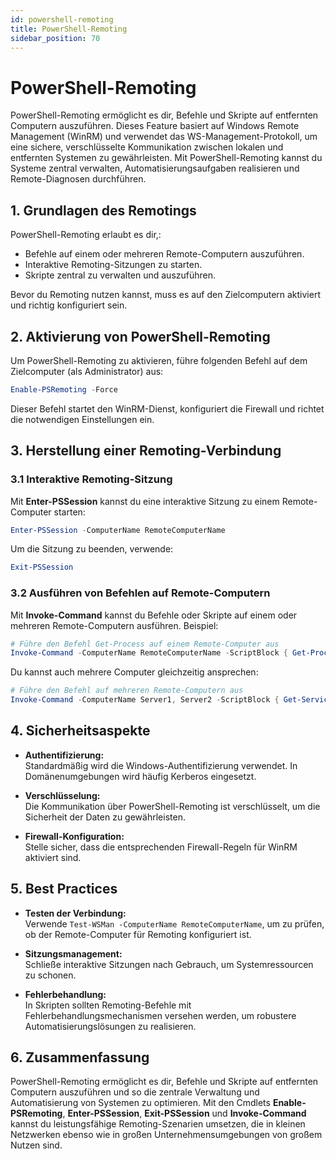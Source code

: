 ```yaml
---
id: powershell-remoting
title: PowerShell-Remoting
sidebar_position: 70
---
```


# PowerShell-Remoting

PowerShell-Remoting ermöglicht es dir, Befehle und Skripte auf entfernten Computern auszuführen. Dieses Feature basiert auf Windows Remote Management (WinRM) und verwendet das WS-Management-Protokoll, um eine sichere, verschlüsselte Kommunikation zwischen lokalen und entfernten Systemen zu gewährleisten. Mit PowerShell-Remoting kannst du Systeme zentral verwalten, Automatisierungsaufgaben realisieren und Remote-Diagnosen durchführen.


## 1. Grundlagen des Remotings

PowerShell-Remoting erlaubt es dir,:
- Befehle auf einem oder mehreren Remote-Computern auszuführen.
- Interaktive Remoting-Sitzungen zu starten.
- Skripte zentral zu verwalten und auszuführen.

Bevor du Remoting nutzen kannst, muss es auf den Zielcomputern aktiviert und richtig konfiguriert sein.

## 2. Aktivierung von PowerShell-Remoting

Um PowerShell-Remoting zu aktivieren, führe folgenden Befehl auf dem Zielcomputer (als Administrator) aus:

```powershell
Enable-PSRemoting -Force
```

Dieser Befehl startet den WinRM-Dienst, konfiguriert die Firewall und richtet die notwendigen Einstellungen ein.

## 3. Herstellung einer Remoting-Verbindung

### 3.1 Interaktive Remoting-Sitzung

Mit **Enter-PSSession** kannst du eine interaktive Sitzung zu einem Remote-Computer starten:

```powershell
Enter-PSSession -ComputerName RemoteComputerName
```

Um die Sitzung zu beenden, verwende:

```powershell
Exit-PSSession
```

### 3.2 Ausführen von Befehlen auf Remote-Computern

Mit **Invoke-Command** kannst du Befehle oder Skripte auf einem oder mehreren Remote-Computern ausführen. Beispiel:

```powershell
# Führe den Befehl Get-Process auf einem Remote-Computer aus
Invoke-Command -ComputerName RemoteComputerName -ScriptBlock { Get-Process }
```

Du kannst auch mehrere Computer gleichzeitig ansprechen:

```powershell
# Führe den Befehl auf mehreren Remote-Computern aus
Invoke-Command -ComputerName Server1, Server2 -ScriptBlock { Get-Service }
```

## 4. Sicherheitsaspekte

- **Authentifizierung:**  
  Standardmäßig wird die Windows-Authentifizierung verwendet. In Domänenumgebungen wird häufig Kerberos eingesetzt.
  
- **Verschlüsselung:**  
  Die Kommunikation über PowerShell-Remoting ist verschlüsselt, um die Sicherheit der Daten zu gewährleisten.
  
- **Firewall-Konfiguration:**  
  Stelle sicher, dass die entsprechenden Firewall-Regeln für WinRM aktiviert sind.

## 5. Best Practices

- **Testen der Verbindung:**  
  Verwende `Test-WSMan -ComputerName RemoteComputerName`, um zu prüfen, ob der Remote-Computer für Remoting konfiguriert ist.
  
- **Sitzungsmanagement:**  
  Schließe interaktive Sitzungen nach Gebrauch, um Systemressourcen zu schonen.
  
- **Fehlerbehandlung:**  
  In Skripten sollten Remoting-Befehle mit Fehlerbehandlungsmechanismen versehen werden, um robustere Automatisierungslösungen zu realisieren.

## 6. Zusammenfassung

PowerShell-Remoting ermöglicht es dir, Befehle und Skripte auf entfernten Computern auszuführen und so die zentrale Verwaltung und Automatisierung von Systemen zu optimieren. Mit den Cmdlets **Enable-PSRemoting**, **Enter-PSSession**, **Exit-PSSession** und **Invoke-Command** kannst du leistungsfähige Remoting-Szenarien umsetzen, die in kleinen Netzwerken ebenso wie in großen Unternehmensumgebungen von großem Nutzen sind.
